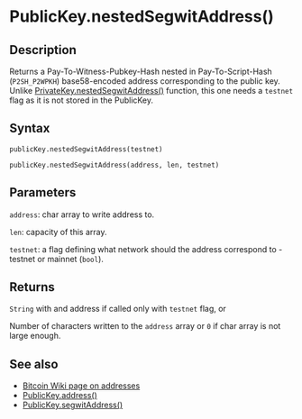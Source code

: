 # PublicKey.nestedSegwitAddress()

## Description

Returns a Pay-To-Witness-Pubkey-Hash nested in Pay-To-Script-Hash (`P2SH_P2WPKH`) base58-encoded address corresponding to the public key. Unlike [PrivateKey.nestedSegwitAddress()](../PrivateKey/nestedSegwitAddress.md) function, this one needs a `testnet` flag as it is not stored in the PublicKey.

## Syntax

`publicKey.nestedSegwitAddress(testnet)`

`publicKey.nestedSegwitAddress(address, len, testnet)`

## Parameters

`address`: char array to write address to.

`len`: capacity of this array.

`testnet`: a flag defining what network should the address correspond to - testnet or mainnet (`bool`).

## Returns

`String` with and address if called only with `testnet` flag, or

Number of characters written to the `address` array or `0` if char array is not large enough.

## See also

- [Bitcoin Wiki page on addresses](https://en.bitcoin.it/wiki/Address)
- [PublicKey.address()](address.md)
- [PublicKey.segwitAddress()](segwitAddress.md)
